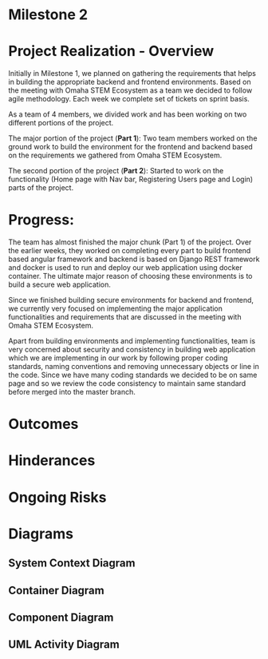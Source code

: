 # Milestone 2

# Project Realization - Overview

Initially in Milestone 1, we planned on gathering the requirements that helps in building the appropriate backend and frontend environments. Based on the meeting with Omaha STEM Ecosystem as a team we decided to follow agile methodology. Each week we complete set of tickets on sprint basis.

As a team of 4 members, we divided work and has been working on two different portions of the project.

The major portion of the project (**Part 1**): Two team members worked on the ground work to build the environment for the frontend and backend based on the requirements we gathered from Omaha STEM Ecosystem.

The second portion of the project (**Part 2**): Started to work on the functionality (Home page with Nav bar, Registering Users page and Login) parts of the project.

# Progress:

The team has almost finished the major chunk (Part 1) of the project. Over the earlier weeks, they worked on completing every part to build frontend based angular framework and backend is based on Django REST framework and docker is used to run and deploy our web application using docker container. The ultimate major reason of choosing these environments is to build a secure web application.

Since we finished building secure environments for backend and frontend, we currently very focused on implementing the major application functionalities and requirements that are discussed in the meeting with Omaha STEM Ecosystem. 

Apart from building environments and implementing functionalities, team is very concerned about security and consistency in building web application which we are implementing in our work by following proper coding standards, naming conventions and removing unnecessary objects or line in the code. Since we have many coding standards we decided to be on same page and so we review the code consistency to maintain same standard before merged into the master branch.

# Outcomes


# Hinderances

# Ongoing Risks


# Diagrams

## System Context Diagram



## Container Diagram




## Component Diagram



## UML Activity Diagram



